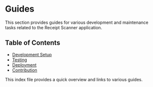 # Guides

This section provides guides for various development and maintenance tasks related to the Receipt Scanner application.

## Table of Contents

- [Development Setup](./development-setup.md)
- [Testing](./testing.md)
- [Deployment](./deployment.md)
- [Contribution](./contribution.md)

This index file provides a quick overview and links to various guides.
